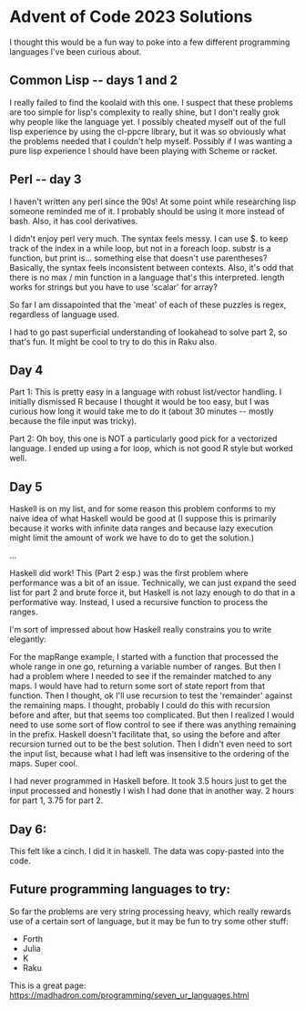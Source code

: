 # Advent of Code 2023 Solutions

I thought this would be a fun way to poke into a few different programming languages I've been curious about.

## Common Lisp -- days 1 and 2
I really failed to find the koolaid with this one. I suspect that these problems are too simple for lisp's complexity to really shine, but I don't really grok why people like the language yet. I possibly cheated myself out of the full lisp experience by using the cl-ppcre library, but it was so obviously what the problems needed that I couldn't help myself. Possibly if I was wanting a pure lisp experience I should have been playing with Scheme or racket. 

## Perl -- day 3
I haven't written any perl since the 90s! At some point while researching lisp someone reminded me of it. I probably should be using it more instead of bash. Also, it has cool derivatives.

I didn't enjoy perl very much. The syntax feels messy. I can use $. to keep track of the index in a while loop, but not in a foreach loop. substr is a function, but print is... something else that doesn't use parentheses? Basically, the syntax feels inconsistent between contexts. Also, it's odd that there is no max / min function in a language that's this interpreted. length works for strings but you have to use 'scalar' for array?

So far I am dissapointed that the 'meat' of each of these puzzles is regex, regardless of language used.

I had to go past superficial understanding of lookahead to solve part 2, so that's fun. It might be cool to try to do this in Raku also.

## Day 4

Part 1: This is pretty easy in a language with robust list/vector handling. I initially dismissed R because I thought it would be too easy, but I was curious how long it would take me to do it (about 30 minutes -- mostly because the file input was tricky).

Part 2: Oh boy, this one is NOT a particularly good pick for a vectorized language. I ended up using a for loop, which is not good R style but worked well.

## Day 5

Haskell is on my list, and for some reason this problem conforms to my naive idea of what Haskell would be good at (I suppose this is primarily because it works with infinite data ranges and because lazy execution might limit the amount of work we have to do to get the solution.)

...

Haskell did work! This (Part 2 esp.) was the first problem where performance was a bit of an issue. Technically, we can just expand the seed list for part 2 and brute force it, but Haskell is not lazy enough to do that in a performative way. Instead, I used a recursive function to process the ranges.

I'm sort of impressed about how Haskell really constrains you to write elegantly:

For the mapRange example, I started with a function that processed the whole range in one go, returning a variable number of ranges. But then I had a problem where I needed to see if the remainder matched to any maps. I would have had to return some sort of state report from that function. Then I thought, ok I'll use recursion to test the 'remainder' against the remaining maps. I thought, probably I could do this with recursion before and after, but that seems too complicated. But then I realized I  would need to use some sort of flow control to see if there was anything remaining in the prefix. Haskell doesn't facilitate that, so using the before and after recursion turned out to be the best solution. Then I didn't even need to sort the input list, because what I had left was insensitive to the ordering of the maps. Super cool.

I had never programmed in Haskell before. It took 3.5 hours just to get the input processed and honestly I wish I had done that in another way. 2 hours for part 1, 3.75 for part 2.

## Day 6:
This felt like a cinch. I did it in haskell. The data was copy-pasted into the code. 

## Future programming languages to try:

So far the problems are very string processing heavy, which really rewards use of a certain sort of language, but it may be fun to try some other stuff:

* Forth
* Julia
* K
* Raku

This is a great page: https://madhadron.com/programming/seven_ur_languages.html
